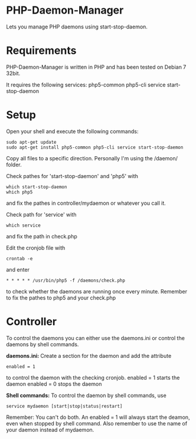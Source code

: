 PHP-Daemon-Manager
==================

Lets you manage PHP daemons using start-stop-daemon. 
 
 
 
Requirements
============

PHP-Daemon-Manager is written in PHP and has been tested on Debian 7 32bit. 
 
It requires the following services: 
php5-common php5-cli service start-stop-daemon 
 
 
 
Setup
=====

Open your shell and execute the following commands: 
```
sudo apt-get update
sudo apt-get install php5-common php5-cli service start-stop-daemon
```
 
Copy all files to a specific direction. Personally I'm using the /daemon/ folder. 
 
 
Check pathes for 'start-stop-daemon' and 'php5' with 
```
which start-stop-daemon
which php5
```
and fix the pathes in controller/mydaemon or whatever you call it. 
 
 
Check path for 'service' with 
```
which service
```
and fix the path in check.php 
 
 
Edit the cronjob file with 
```
crontab -e
```
and enter 
```
* * * * * /usr/bin/php5 -f /daemons/check.php
```
to check whether the daemons are running once every minute. 
Remember to fix the pathes to php5 and your check.php 
 
 
 
Controller
==========

To control the daemons you can either use the daemons.ini or control the daemons by shell commands. 
 
 
**daemons.ini:**
Create a section for the daemon and add the attribute 
```
enabled = 1
```
to control the daemon with the checking cronjob. 
enabled = 1 starts the daemon 
enabled = 0 stops the daemon 
 
 
**Shell commands:**
To control the daemon by shell commands, use 
```
service mydaemon [start|stop|status|restart]
```
 
 
Remember: You can't do both. An enabled = 1 will always start the deamon, even when stopped by shell command. 
Also remember to use the name of your daemon instead of mydaemon. 
